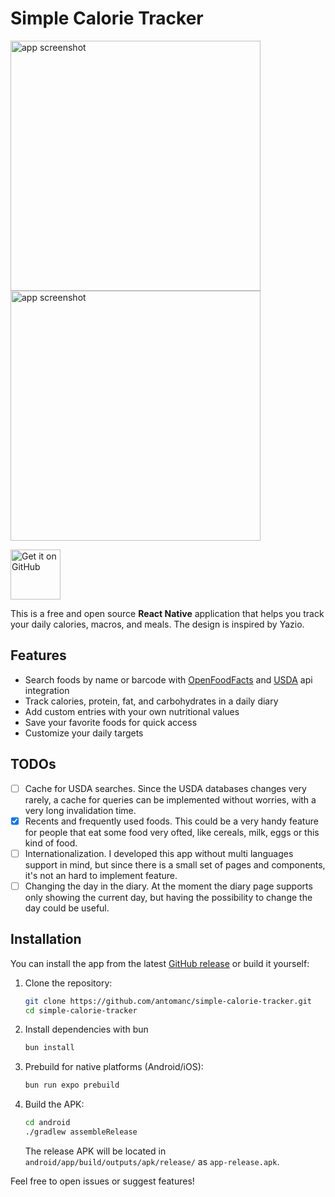 # Simple Calorie Tracker

<img src="https://github.com/user-attachments/assets/31b11fdb-5bb3-4e45-9eb4-36a74bd438de" alt="app screenshot" height="400">
<img src="https://github.com/user-attachments/assets/e50f6aea-4b3b-44b5-aab4-a8ef274b509a" alt="app screenshot" height="400">

[<img src="https://github.com/machiav3lli/oandbackupx/blob/034b226cea5c1b30eb4f6a6f313e4dadcbb0ece4/badge_github.png" alt="Get it on GitHub" height="80">](https://github.com/antomanc/simple-calorie-tracker/releases/latest)

This is a free and open source **React Native** application that helps you track your daily calories, macros, and meals. The design is inspired by Yazio.

## Features

- Search foods by name or barcode with [OpenFoodFacts](https://openfoodfacts.org/) and [USDA](https://fdc.nal.usda.gov/) api integration
- Track calories, protein, fat, and carbohydrates in a daily diary
- Add custom entries with your own nutritional values
- Save your favorite foods for quick access
- Customize your daily targets

## TODOs

- [ ] Cache for USDA searches. Since the USDA databases changes very rarely, a cache for queries can be implemented without worries, with a very long invalidation time.
- [x] Recents and frequently used foods. This could be a very handy feature for people that eat some food very ofted, like cereals, milk, eggs or this kind of food.
- [ ] Internationalization. I developed this app without multi languages support in mind, but since there is a small set of pages and components, it's not an hard to implement feature.
- [ ] Changing the day in the diary. At the moment the diary page supports only showing the current day, but having the possibility to change the day could be useful.

## Installation

You can install the app from the latest [GitHub release](https://github.com/antomanc/simple-calorie-tracker/releases/latest) or build it yourself:

1. Clone the repository:
    ```bash
    git clone https://github.com/antomanc/simple-calorie-tracker.git
    cd simple-calorie-tracker
    ```
2. Install dependencies with bun
    ```bash
    bun install
    ```
3. Prebuild for native platforms (Android/iOS):
    ```bash
    bun run expo prebuild
    ```
4. Build the APK:
    ```bash
    cd android
    ./gradlew assembleRelease
    ```
    The release APK will be located in `android/app/build/outputs/apk/release/` as `app-release.apk`.

Feel free to open issues or suggest features!
